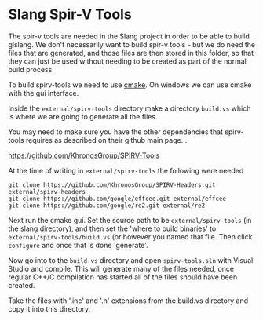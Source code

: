 Slang Spir-V Tools
==================

The spir-v tools are needed in the Slang project in order to be able to build glslang. We don't necessarily want to build spir-v tools - but we do need the files that are generated, and those files are then stored in this folder, so that they can just be used without needing to be created as part of the normal build process.

To build spirv-tools we need to use [cmake](https://cmake.org/download/). On windows we can use cmake with the gui interface. 

Inside the `external/spirv-tools` directory make a directory `build.vs` which is where we are going to generate all the files.

You may need to make sure you have the other dependencies that spirv-tools requires as described on their github main page...

https://github.com/KhronosGroup/SPIRV-Tools

At the time of writing in `external/spirv-tools` the following were needed

```
git clone https://github.com/KhronosGroup/SPIRV-Headers.git external/spirv-headers
git clone https://github.com/google/effcee.git external/effcee
git clone https://github.com/google/re2.git external/re2
```

Next run the cmake gui. Set the source path to be `external/spirv-tools` (in the slang directory), and then set the 'where to build binaries' to `external/spirv-tools/build.vs` (or however you named that file. Then click `configure` and once that is done 'generate'. 

Now go into to the `build.vs` directory and open `spirv-tools.sln` with Visual Studio and compile. This will generate many of the files needed, once regular C++/C compilation has started all of the files should have been created. 

Take the files with '.inc' and '.h' extensions from the build.vs directory and copy it into this directory.

